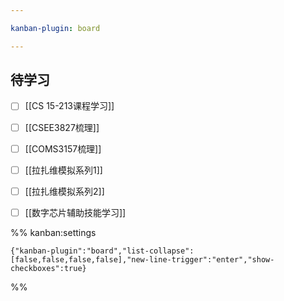 ```yaml
---

kanban-plugin: board

---
```


## 待学习

- [ ] [[CS 15-213课程学习]]
- [ ] [[CSEE3827梳理]]
- [ ] [[COMS3157梳理]]
- [ ] [[拉扎维模拟系列1]]
- [ ] [[拉扎维模拟系列2]]
- [ ] [[数字芯片辅助技能学习]]




%% kanban:settings
```
{"kanban-plugin":"board","list-collapse":[false,false,false,false],"new-line-trigger":"enter","show-checkboxes":true}
```
%%